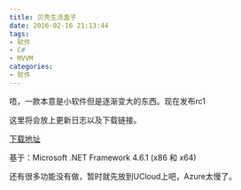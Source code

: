 ```yaml
---
title: 贝壳生活盒子
date: 2016-02-16 21:13:44
tags:
- 软件
- C#
- MVVM
categories: 
- 软件
---
```


唔，一款本意是小软件但是逐渐变大的东西。现在发布rc1

这里将会放上更新日志以及下载链接。

[下载地址](http://ct.auroradysis.com/stable/Releases/Setup.exe)

基于：Microsoft .NET Framework 4.6.1 (x86 和 x64)

还有很多功能没有做，暂时就先放到UCloud上吧，Azure太慢了。